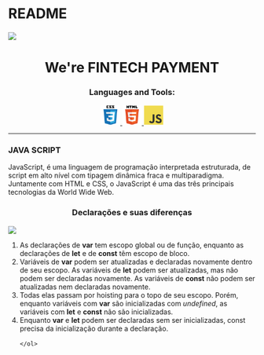 # README
<img align="center" src="./img/foto2.jpg">
<h1 align="center">We're FINTECH PAYMENT</h1>

</p>

<h3 align="center">Languages and Tools:</h3>
<p align="center"><a href="https://www.w3schools.com/css/" target="_blank" rel="noreferrer"> <img src="https://raw.githubusercontent.com/devicons/devicon/master/icons/css3/css3-original-wordmark.svg" alt="css3" width="40" height="40"/> </a> <a href="https://www.w3.org/html/" target="_blank" rel="noreferrer"> <img src="https://raw.githubusercontent.com/devicons/devicon/master/icons/html5/html5-original-wordmark.svg" alt="html5" width="40" height="40"/> </a> <a href="https://developer.mozilla.org/en-US/docs/Web/JavaScript" target="_blank" rel="noreferrer"> <img src="https://raw.githubusercontent.com/devicons/devicon/master/icons/javascript/javascript-original.svg" alt="javascript" width="40" height="40"/> </a> </p>

<hr>

<h3> JAVA SCRIPT</h3>
<p> JavaScript, é uma linguagem de programação interpretada estruturada, de script em alto nível com tipagem dinâmica fraca e multiparadigma. Juntamente com HTML e CSS, o JavaScript é uma das três principais tecnologias da World Wide Web. </p>

<h3 align="center"> Declarações e suas diferenças</h3>

<img align="center" src="./img/foto.jpg">

<p> 
    <ol>
        <li>As declarações de <b>var</b> tem escopo global ou de função, enquanto as declarações de <b>let</b> e de <b>const</b> têm escopo de bloco.</li>
        <li>Variáveis de <b>var</b> podem ser atualizadas e declaradas novamente dentro de seu escopo. As variáveis de <b>let</b> podem ser atualizadas, mas não podem ser declaradas novamente. As variáveis de <b>const</b> não podem ser atualizadas nem declaradas novamente.</li>
        <li>Todas elas passam por hoisting para o topo de seu escopo. Porém, enquanto variáveis com <b>var</b> são inicializadas com <em>undefined</em>, as variáveis com <b>let</b> e <b>const</b> não são inicializadas.</li>
        <li>Enquanto <b>var</b> e <b>let</b> podem ser declaradas sem ser inicializadas, const precisa da inicialização durante a declaração.</li>

    </ol>
</p>